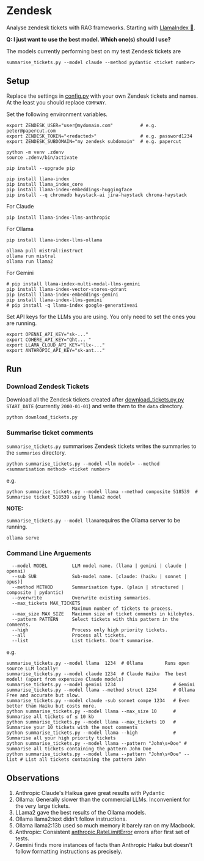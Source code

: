 # Zendesk
Analyse zendesk tickets with RAG frameworks.
Starting with [LlamaIndex 🦙](https://www.llamaindex.ai/).

**Q: I just want to use the best model. Which one(s) should I use?**

The models currently performing best on my test Zendesk tickets are

```
summarise_tickets.py --model claude --method pydantic <ticket number>
```

## Setup

Replace the settings in [config.py](config.py) with your own Zendesk tickets and names. At the least
you should replace `COMPANY`.

Set the following environment variables.
```
export ZENDESK_USER="user@mydomain.com"          # e.g. peter@papercut.com
export ZENDESK_TOKEN="<redacted>"                # e.g. password1234
export ZENDESK_SUBDOMAIN="my zendesk subdomain"  # e.g. papercut

python -m venv .zdenv
source .zdenv/bin/activate

pip install --upgrade pip

pip install llama-index
pip install llama_index_core
pip install llama-index-embeddings-huggingface
pip install --q chromadb haystack-ai jina-haystack chroma-haystack
```

For Claude

```
pip install llama-index-llms-anthropic
```

For Ollama

```
pip install llama-index-llms-ollama

ollama pull mistral:instruct
ollama run mistral
ollama run llama2
```

For Gemini

```
# pip install llama-index-multi-modal-llms-gemini
pip install llama-index-vector-stores-qdrant
pip install llama-index-embeddings-gemini
pip install llama-index-llms-gemini
# pip install -q llama-index google-generativeai
```

Set API keys for the LLMs you are using. You only need to set the ones you are running.
```
export OPENAI_API_KEY="sk-..."
export COHERE_API_KEY="Qht... "
export LLAMA_CLOUD_API_KEY="llx-..."
export ANTHROPIC_API_KEY="sk-ant..."
```

## Run

### Download Zendesk Tickets

Download all the Zendesk tickets created after [download_tickets.py.py](download_tickets.py.py)
`START_DATE` (currently `2000-01-01`) and write them to the `data` directory.

```
python download_tickets.py
```

### Summarise ticket comments

`summarise_tickets.py` summarises Zendesk tickets writes the summaries to the `summaries`
directory.

```
python summarise_tickets.py --model <llm model> --method <summarisation method> <ticket number>
```

e.g.

```
python summarise_tickets.py --model llama --method composite 518539  # Summarise ticket 518539 using llama2 model
```

**NOTE:**

`summarise_tickets.py --model llama`requires the Ollama server to be running.
```
ollama serve
```

### Command Line Arguements
```
  --model MODEL         LLM model name. (llama | gemini | claude | openai)
  --sub SUB             Sub-model name. [claude: (haiku | sonnet | opus)]
  --method METHOD       Summarisation type. (plain | structured | composite | pydantic)
  --overwrite           Overwrite existing summaries.
  --max_tickets MAX_TICKETS
                        Maximum number of tickets to process.
  --max_size MAX_SIZE   Maximum size of ticket comments in kilobytes.
  --pattern PATTERN     Select tickets with this pattern in the comments.
  --high                Process only high priority tickets.
  --all                 Process all tickets.
  --list                List tickets. Don't summarise.
```


e.g.
```
summarise_tickets.py --model llama  1234  # Ollama        Runs open source LLM locally!
summarise_tickets.py --model claude 1234  # Claude Haiku  The best model! (apart from expensive Claude models)
summarise_tickets.py --model gemini 1234                     # Gemini
summarise_tickets.py --model llama --method struct 1234      # Ollama Free and accurate but slow.
summarise_tickets.py --model claude -sub sonnet compe 1234   # Even better than Haiku but costs more.
python summarise_tickets.py --model llama --max_size 10      # Summarise all tickets of ≤ 10 kb
python summarise_tickets.py --model llama --max_tickets 10   # Summarise your 10 tickets with the most comments
python summarise_tickets.py --model llama --high             # Summarise all your high priority tickets
python summarise_tickets.py --model llama --pattern "John\s+Doe" # Summarise all tickets containing the pattern John Doe
python summarise_tickets.py --model llama --pattern "John\s+Doe" --list # List all tickets containing the pattern John
```


## Observations

1. Anthropic Claude's Haikua gave great results with Pydantic
1. Ollama: Generally slower than the commercial LLMs. Inconvenient for the very large tickets.
1. LLama2 gave the best results of the Ollama models.
1. Ollama llama2:text didn't follow instructions.
1. Ollama llama2:13b used so much memory it barely ran on my Macbook.
1. Anthropic: Consistent [anthropic.RateLimitError](claude.png) errors after first set of tests.
1. Gemini finds more instances of facts than Anthropic Haiku but doesn't follow formatting
instructions as precisely.
